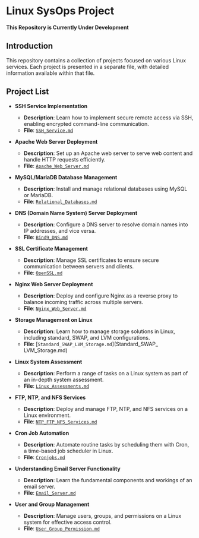 # Linux SysOps Project

**This Repository is Currently Under Development**

## Introduction

This repository contains a collection of projects focused on various Linux services. Each project is presented in a separate file, with detailed information available within that file.

## Project List

- **SSH Service Implementation**
  - **Description**: Learn how to implement secure remote access via SSH, enabling encrypted command-line communication.
  - **File**: [`SSH_Service.md`](SSH_Service.md)

- **Apache Web Server Deployment**
   - **Description**: Set up an Apache web server to serve web content and handle HTTP requests efficiently.
   - **File**: [`Apache_Web_Server.md`](Apache_Web_Server.md)

- **MySQL/MariaDB Database Management**
   - **Description**: Install and manage relational databases using MySQL or MariaDB.
   - **File**: [`Relational_Databases.md`](Relational_Databases.md)

- **DNS (Domain Name System) Server Deployment**
   - **Description**: Configure a DNS server to resolve domain names into IP addresses, and vice versa.
   - **File**: [`Bind9_DNS.md`](Bind9_DNS.md)

- **SSL Certificate Management**
   - **Description**: Manage SSL certificates to ensure secure communication between servers and clients.
   - **File**: [`OpenSSL.md`](OpenSSL.md)

- **Nginx Web Server Deployment**
   - **Description**: Deploy and configure Nginx as a reverse proxy to balance incoming traffic across multiple servers.
   - **File**: [`Nginx_Web_Server.md`](Nginx_Web_Server.md)

- **Storage Management on Linux**
   - **Description**: Learn how to manage storage solutions in Linux, including standard, SWAP, and LVM configurations.
   - **File**: [`Standard_SWAP_LVM_Storage.md`](Standard_SWAP_ LVM_Storage.md)

- **Linux System Assessment**
   - **Description**: Perform a range of tasks on a Linux system as part of an in-depth system assessment.
   - **File**: [`Linux_Assessments.md`](Linux_Assessments.md)

- **FTP, NTP, and NFS Services**
   - **Description**: Deploy and manage FTP, NTP, and NFS services on a Linux environment.
   - **File**: [`NTP_FTP_NFS_Services.md`](NTP_FTP_NFS_Services.md)

- **Cron Job Automation**
   - **Description**: Automate routine tasks by scheduling them with Cron, a time-based job scheduler in Linux.
   - **File**: [`Cronjobs.md`](Cronjobs.md)

- **Understanding Email Server Functionality**
   - **Description**: Learn the fundamental components and workings of an email server.
   - **File**: [`Email_Server.md`](Email_Server.md)

- **User and Group Management**
   - **Description**: Manage users, groups, and permissions on a Linux system for effective access control.
   - **File**: [`User_Group_Permission.md`](User_Group_Permission.md)

<!--
- **Web Application Deployment Project (PHP, Python, Node.js, Java)**
   - **Description**: Explore the deployment of web applications built with PHP, Python, Node.js, and Java, focusing on different hosting platforms and deployment strategies.
   - **File**: [`Web_App_Deployment_Project.md`](Web_App_Deployment_Project.md)
-->
